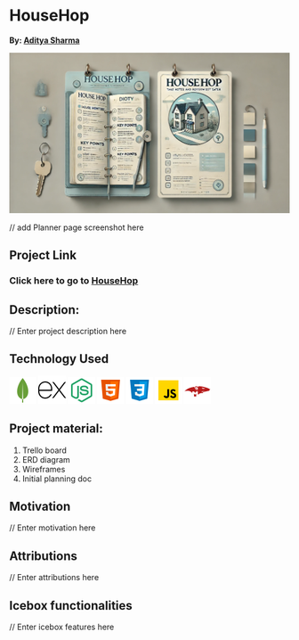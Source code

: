 # **HouseHop**
**By: [Aditya Sharma](https://www.linkedin.com/in/aditya-sharma-3a0b6a190/)**

![HouseHop](./public/stylesheets/househop.webp) 


// add Planner page screenshot here

## Project Link
### Click here to go to **[HouseHop](https://house-hop-fdf44d2c76d6.herokuapp.com/)** 


## Description: 
// Enter project description here

## Technology Used 

 ![mongodb](./images/mongodb.png) 
![express](./images/express.png) 
![nodejs](./images/nodejs.png)
![html](./images/html.png) 
![css](./images/css.png)
![js](./images/java-script.png)
![mongoose](./images/mongoose.png)



## Project material: 

1.  Trello board
2. ERD diagram
3. Wireframes
4. Initial planning doc

## Motivation
// Enter motivation here 


## Attributions
// Enter attributions here

## Icebox functionalities
// Enter icebox features here